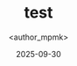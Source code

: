 ---
title: test
date: 2025-09-30
categories: [5-Cybersecurity, 5Cyb-Related]
tags: [Cyber]
author: <author_mpmk>
---
